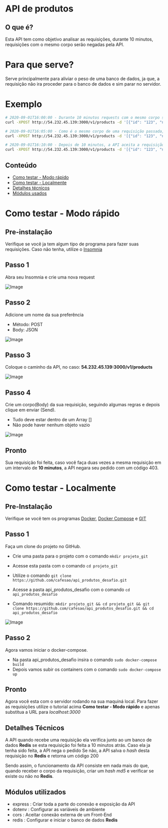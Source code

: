 # API de produtos

## O que é?

Esta API tem como objetivo analisar as requisições, durante 10 minutos, requisições com o mesmo corpo serão negadas pela API.

# Para que serve?

Serve principalmente para aliviar o peso de uma banco de dados, ja que, a requisição não ira proceder para o banco de dados e sim parar no servidor.

# Exemplo

```bash
# 2020-09-01T16:00:00 - Durante 10 minutos requests com o mesmo corpo serão negadas
curl -XPOST http://54.232.45.139:3000/v1/products -d '[{"id": "123", "name": "mesa"}]' #=> 200 OK

# 2020-09-01T16:05:00 - Como é o mesmo corpo de uma requisição passada, a API ira negar.
curl -XPOST http://54.232.45.139:3000/v1/products -d '[{"id": "123", "name": "mesa"}]' #=> 403 Forbidden

# 2020-09-01T16:10:00 - Depois de 10 minutos, a API aceita a requisição.
curl -XPOST http://54.232.45.139:3000/v1/products -d '[{"id": "123", "name": "mesa"}]' #=> 200 OK
```

## Conteúdo

- [Como testar - Modo rápido](#testar_rapido)
- [Como testar - Localmente](#testar_localmente)
- [Detalhes técnicos](#detalhes)
- [Módulos usados](#modulos)

# Como testar - Modo rápido

<a name="testar_rapido"/>

## Pre-instalação

Verifique se você ja tem algum tipo de programa para fazer suas requisições.
Caso não tenha, utilize o [Insomnia](https://insomnia.rest/download/core/)

## Passo 1

Abra seu Insomnia e crie uma nova request

![Image](https://i.ibb.co/Gc5LGw4/Parte-1.jpg)

## Passo 2

Adicione um nome da sua preferência

- Método: POST
- Body: JSON

![Image](https://i.ibb.co/RBH7fq0/Parte-2.jpg)

## Passo 3

Coloque o caminho da API, no caso: **54.232.45.139:3000/v1/products**

![Image](https://i.ibb.co/yV8PwNL/Parte-3.jpg)

## Passo 4

Crie um corpo(Body) da sua requisição, seguindo algumas regras e depois clique em enviar (Send).

- Tudo deve estar dentro de um Array []
- Não pode haver nenhum objeto vazio

![Image](https://i.ibb.co/xh3QCZy/Parte-4.jpg)

## Pronto

Sua requisição foi feita, caso você faça duas vezes a mesma requisição em um intervalo de **10 minutos**, a
API negara seu pedido com um código 403.

# Como testar - Localmente

<a name="testar_localmente"/>

## Pre-Instalação

Verifique se você tem os programas [Docker](https://docs.docker.com/get-docker/), [Docker Compose](https://docs.docker.com/compose/install/) e [GIT](https://git-scm.com/downloads)

## Passo 1

Faça um clone do projeto no GitHub.

- Crie uma pasta para o projeto com o comando `mkdir projeto_git`
- Acesse esta pasta com o comando `cd projeto_git`
- Utilize o comando `git clone https://github.com/cafesao/api_produtos_desafio.git`
- Acesse a pasta api_produtos_desafio com o comando `cd api_produtos_desafio`

- Comando resumido: `mkdir projeto_git && cd projeto_git && git clone https://github.com/cafesao/api_produtos_desafio.git && cd api_produtos_desafio`

![Image](https://i.ibb.co/FnGTf92/Passo-1.jpg)

## Passo 2

Agora vamos iniciar o docker-compose.

- Na pasta api_produtos_desafio insira o comando `sudo docker-compose build`
- Depois vamos subir os containers com o comando `sudo docker-compose up`

## Pronto

Agora você esta com o servidor rodando na sua maquiná local.
Para fazer as requisições utilize o tutorial acima **Como testar - Modo rápido** e apenas substitua a URL para _localhost:3000_

## Detalhes Técnicos

<a name="detalhes"/>

A API quando recebe uma requisição ela verifica junto ao um banco de dados **Redis** se esta requisição foi feita a 10 minutos atrás.
Caso ela ja tenha sido feita, a API nega o pedido
Se não, a API salva o _hash_ desta requisição no **Redis** e retorna um código 200

Sendo assim, o funcionamento da API consiste em nada mais do que, quando receber o corpo da requisição, criar um _hash md5_ e verificar se existe ou não no **Redis**.

## Módulos utilizados

<a name="modulos"/>

- express : Criar toda a parte do conexão e exposição da API
- dotenv : Configurar as variáveis de ambiente
- cors : Aceitar conexão externa de um Front-End
- redis : Configurar e iniciar o banco de dados **Redis**
